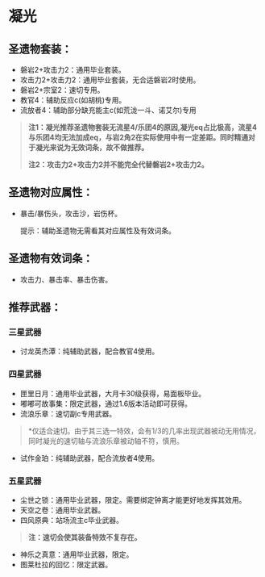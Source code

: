 # 凝光

## 圣遗物套装：
 - 磐岩2+攻击力2：通用毕业套装。
 - 攻击力2+攻击力2：通用毕业套装，无合适磐岩2时使用。
 - 磐岩2+宗室2：速切专用。
 - 教官4：辅助反应c(如胡桃)专用。
 - 流放者4：辅助部分缺充能主c(如荒泷一斗、诺艾尔)专用

  > **注1：凝光推荐圣遗物套装无流星4/乐团4的原因,凝光eq占比极高，流星4与乐团4均无法加成eq，与岩2角2在实际使用中有一定差距。同时精通对于凝光来说为无效词条，故不做推荐。**
 >
  > **注2：攻击力2+攻击力2并不能完全代替磐岩2+攻击力2。**

## 圣遗物对应属性：
 - 暴击/暴伤头，攻击沙，岩伤杯。

    提示：辅助圣遗物无需看其对应属性及有效词条。

## 圣遗物有效词条：
 - 攻击力、暴击率、暴击伤害。

## 推荐武器：
### 三星武器
 - 讨龙英杰潭：纯辅助武器，配合教官4使用。

### 四星武器
 - 匣里日月：通用毕业武器，大月卡30级获得，易面板毕业。
 - 嘟嘟可故事集：限定武器，通过1.6版本活动即可获得。
 - 流浪乐章：速切副c专用武器。

  > \*仅适合速切。由于其三选一特效，会有1/3的几率出现武器被动无用情况，同时凝光的速切轴与流浪乐章被动轴不符，慎用。

 - 试作金珀：纯辅助武器，配合流放者4使用。

### 五星武器
 - 尘世之锁：通用毕业武器，限定。需要绑定钟离才能更好地发挥其效用。
 - 天空之卷：通用毕业武器。
 - 四风原典：站场流主c毕业武器。

> **注：速切会使其装备特效不复存在。**

 - 神乐之真意：通用毕业武器，限定。
 - 图莱杜拉的回忆：限定武器。

